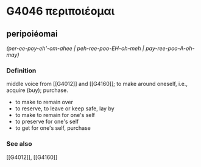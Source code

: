 # G4046 περιποιέομαι

## peripoiéomai

_(per-ee-poy-eh'-om-ahee | peh-ree-poo-EH-oh-meh | pay-ree-poo-A-oh-may)_

### Definition

middle voice from [[G4012]] and [[G4160]]; to make around oneself, i.e., acquire (buy); purchase.

- to make to remain over
- to reserve, to leave or keep safe, lay by
- to make to remain for one's self
- to preserve for one's self
- to get for one's self, purchase

### See also

[[G4012]], [[G4160]]

